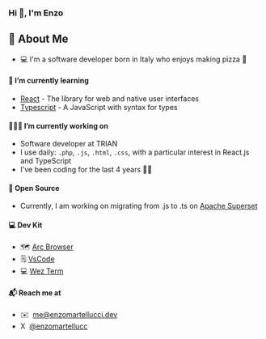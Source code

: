 ### Hi 👋, I'm Enzo


## 👾 About Me

- 💻  I'm a software developer born in Italy who enjoys making pizza 🍕

#### 🌱 I’m currently learning

- [React][react] - The library for web and native user interfaces
- [Typescript][typescript] - A JavaScript with syntax for types

#### 🧑🏼‍💻 I’m currently working on 

- Software developer at TRIAN
- I use daily: `.php`, `.js`, `.html`, `.css`, with a particular interest in React.js and TypeScript
- I've been coding for the last 4 years 👨‍💻

#### 📖 Open Source

- Currently, I am working on migrating from .js to .ts on [Apache Superset][apachesuperset]

#### 💻 Dev Kit

- 🗺 [Arc Browser][arcbrowser]
- 🗒️ [VsCode][vscode]
- 💻 [Wez Term][wezterm] 

#### 📬 Reach me at

- ✉️ &nbsp;[me@enzomartellucci.dev](mailto:me@enzomartellucci.dev) <br/>
- X &nbsp;[@enzomartellucc](https://twitter.com/enzomartellucc/) <br/>

[apachesuperset]:https://github.com/apache/superset
[typescript]:https://www.typescriptlang.org/
[react]: https://react.dev/
[arcbrowser]:https://arc.net/
[vscode]: https://code.visualstudio.com/
[wezterm]: https://github.com/wez/wezterm

